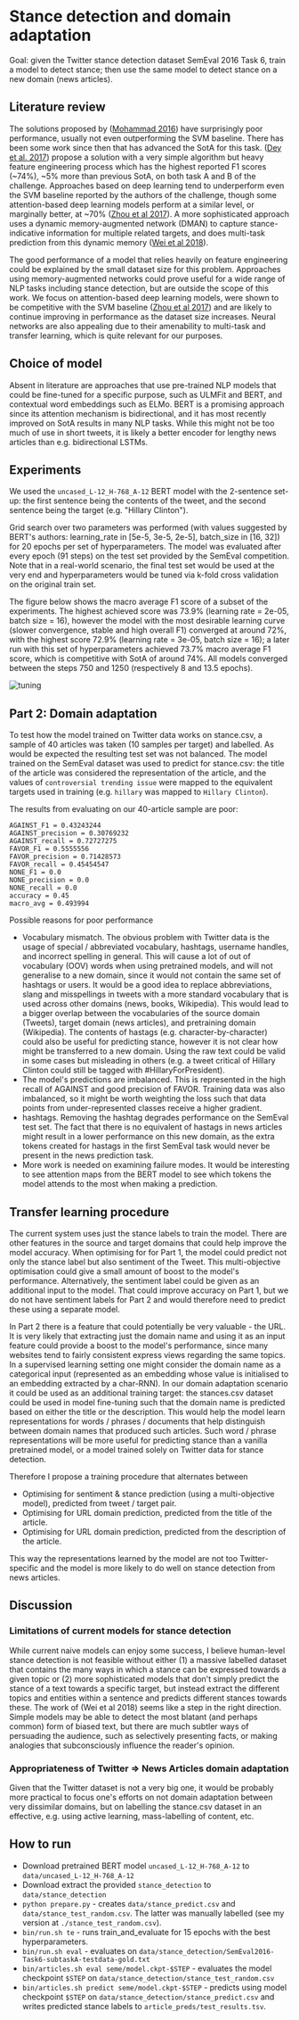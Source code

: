 # Stance detection and domain adaptation

Goal: given the Twitter stance detection dataset SemEval 2016 Task 6, train a model to detect stance; then use the same model to detect stance on a new domain (news articles).

## Literature review

The solutions proposed by ([Mohammad 2016](https://www.aclweb.org/anthology/S/S16/S16-1003.pdf)) have surprisingly poor performance, usually not even outperforming the SVM baseline. There has been some work since then that has advanced the SotA for this task. ([Dey et al. 2017](http://sentic.net/sentire2017dey.pdf)) propose a solution with a very simple algorithm but heavy feature engineering process which has the highest reported F1 scores (~74%), ~5% more than previous SotA, on both task A and B of the challenge. Approaches based on deep learning tend to underperform even the SVM baseline reported by the authors of the challenge, though some attention-based deep learning models perform at a similar level, or marginally better, at ~70%  ([Zhou et al 2017](https://warwick.ac.uk/fac/sci/dcs/people/research/csrnaj/WISE2017.pdf)). A more sophisticated approach uses a dynamic memory-augmented network (DMAN) to capture stance-indicative information for multiple related targets, and does multi-task prediction from this dynamic memory ([Wei et al 2018](https://dl.acm.org/citation.cfm?id=3210145)).

The good performance of a model that relies heavily on feature engineering could be explained by the small dataset size for this problem. Approaches using memory-augmented networks could prove useful for a wide range of NLP tasks including stance detection, but are outside the scope of this work. We focus on attention-based deep learning models, were shown to be competitive with the SVM baseline ([Zhou et al 2017](https://warwick.ac.uk/fac/sci/dcs/people/research/csrnaj/WISE2017.pdf)) and are likely to continue improving in performance as the dataset size increases. Neural networks are also appealing due to their amenability to multi-task and transfer learning, which is quite relevant for our purposes.

## Choice of model

Absent in literature are approaches that use pre-trained NLP models that could be fine-tuned for a specific purpose, such as ULMFit and BERT, and contextual word embeddings such as ELMo. BERT is a promising approach since its attention mechanism is bidirectional, and it has most recently improved on SotA results in many NLP tasks. While this might not be too much of use in short tweets, it is likely a better encoder for lengthy news articles than e.g. bidirectional LSTMs.

## Experiments

We used the `uncased_L-12_H-768_A-12` BERT model with the 2-sentence set-up: the first sentence being the contents of the tweet, and the second sentence being the target (e.g. "Hillary Clinton").

Grid search over two parameters was performed (with values suggested by BERT's authors: learning_rate in [5e-5, 3e-5, 2e-5], batch_size in [16, 32]) for 20 epochs per set of hyperparameters. The model was evaluated after every epoch (91 steps) on the test set provided by the SemEval competition. Note that in a real-world scenario, the final test set would be used at the very end and hyperparameters would be tuned via k-fold cross validation on the original train set.

The figure below shows the macro average F1 score of a subset of the experiments. The highest achieved score was 73.9% (learning rate = 2e-05, batch size = 16), however the model with the most desirable learning curve (slower convergence, stable and high overall F1) converged at around 72%, with the highest score 72.9% (learning rate = 3e-05, batch size = 16); a later run with this set of hyperparameters achieved 73.7% macro average F1 score, which is competitive with SotA of around 74%. All models converged between the steps 750 and 1250 (respectively 8 and 13.5 epochs).

![tuning](./tuning1.png)

## Part 2: Domain adaptation

To test how the model trained on Twitter data works on stance.csv, a sample of 40 articles was taken (10 samples per target) and labelled. As would be expected the resulting test set was not balanced. The model trained on the SemEval dataset was used to predict for stance.csv: the title of the article was considered the representation of the article, and the values of `controversial trending issue` were mapped to the equivalent targets used in training (e.g. `hillary` was mapped to `Hillary Clinton`).

The results from evaluating on our 40-article sample are poor:

```
AGAINST_F1 = 0.43243244
AGAINST_precision = 0.30769232
AGAINST_recall = 0.72727275
FAVOR_F1 = 0.5555556
FAVOR_precision = 0.71428573
FAVOR_recall = 0.45454547
NONE_F1 = 0.0
NONE_precision = 0.0
NONE_recall = 0.0
accuracy = 0.45
macro_avg = 0.493994
```

Possible reasons for poor performance

* Vocabulary mismatch. The obvious problem with Twitter data is the usage of special / abbreviated vocabulary, hashtags, username handles, and incorrect spelling in general. This will cause a lot of out of vocabulary (OOV) words when using pretrained models, and will not generalise to a new domain, since it would not contain the same set of hashtags or users. It would be a good idea to replace abbreviations, slang and misspellings in tweets with a more standard vocabulary that is used across other domains (news, books, Wikipedia). This would lead to a bigger overlap between the vocabularies of the source domain (Tweets), target domain (news articles), and pretraining domain (Wikipedia). The contents of hastags (e.g. character-by-character) could also be useful for predicting stance, however it is not clear how might be transferred to a new domain. Using the raw text could be valid in some cases but misleading in others (e.g. a tweet critical of Hillary Clinton could still be tagged with #HillaryForPresident).
* The model's predictions are imbalanced. This is represented in the high recall of AGAINST and good precision of FAVOR. Training data was also imbalanced, so it might be worth weighting the loss such that data points from under-represented classes receive a higher gradient.
* hashtags. Removing the hashtag degrades performance on the SemEval test set. The fact that there is no equivalent of hastags in news articles might result in a lower performance on this new domain, as the extra tokens created for hastags in the first SemEval task would never be present in the news prediction task.
* More work is needed on examining failure modes. It would be interesting to see attention maps from the BERT model to see which tokens the model attends to the most when making a prediction.

## Transfer learning procedure

The current system uses just the stance labels to train the model. There are other features in the source and target domains that could help improve the model accuracy. When optimising for for Part 1, the model could predict not only the stance label but also sentiment of the Tweet. This multi-objective optimisation could give a small amount of boost to the model's performance. Alternatively, the sentiment label could be given as an additional input to the model. That could improve accuracy on Part 1, but we do not have sentiment labels for Part 2 and would therefore need to predict these using a separate model.

In Part 2 there is a feature that could potentially be very valuable - the URL. It is very likely that extracting just the domain name and using it as an input feature could provide a boost to the model's performance, since many websites tend to fairly consistent express views regarding the same topics. In a supervised learning setting one might consider the domain name as a categorical input (represented as an embedding whose value is initialised to an embedding extracted by a char-RNN). In our domain adaptation scenario it could be used as an additional training target: the stances.csv dataset could be used in model fine-tuning such that the domain name is predicted based on either the title or the description. This would help the model learn representations for words / phrases / documents that help distinguish between domain names that produced such articles. Such word / phrase representations will be more useful for predicting stance than a vanilla pretrained model, or a model trained solely on Twitter data for stance detection.

Therefore I propose a training procedure that alternates between

* Optimising for sentiment & stance prediction (using a multi-objective model), predicted from tweet / target pair.
* Optimising for URL domain prediction, predicted from the title of the article.
* Optimising for URL domain prediction, predicted from the description of the article.

This way the representations learned by the model are not too Twitter-specific and the model is more likely to do well on stance detection from news articles.

## Discussion

### Limitations of current models for stance detection

While current naive models can enjoy some success, I believe human-level stance detection is not feasible without either (1) a massive labelled dataset that contains the many ways in which a stance can be  expressed towards a given topic or (2) more sophisticated models that don't simply predict the stance of a text towards a specific target, but instead extract the different topics and entities within a sentence and predicts different stances towards these. The work of (Wei et al 2018) seems like a step in the right direction. Simple models may be able to detect the most blatant (and perhaps common) form of biased text, but there are much subtler ways of persuading the audience, such as selectively presenting facts, or making analogies that subconsciously influence the reader's opinion.

### Appropriateness of Twitter => News Articles domain adaptation

Given that the Twitter dataset is not a very big one, it would be probably more practical to focus one's efforts on not domain adaptation between very dissimilar domains, but on labelling the stance.csv dataset in an effective, e.g. using active learning, mass-labelling of content, etc.

## How to run

* Download pretrained BERT model `uncased_L-12_H-768_A-12` to `data/uncased_L-12_H-768_A-12`
* Download extract the provided `stance_detection` to `data/stance_detection`
* `python prepare.py` - creates `data/stance_predict.csv` and `data/stance_test_random.csv`. The latter was manually labelled (see my version at `./stance_test_random.csv`).
* `bin/run.sh te` - runs train_and_evaluate for 15 epochs with the best hyperparameters.
* `bin/run.sh eval` - evaluates on `data/stance_detection/SemEval2016-Task6-subtaskA-testdata-gold.txt`
* `bin/articles.sh eval seme/model.ckpt-$STEP` - evaluates the model checkpoint `$STEP` on `data/stance_detection/stance_test_random.csv`
* `bin/articles.sh predict seme/model.ckpt-$STEP` - predicts using model checkpoint `$STEP` on `data/stance_detection/stance_predict.csv` and writes predicted stance labels to `article_preds/test_results.tsv`.
